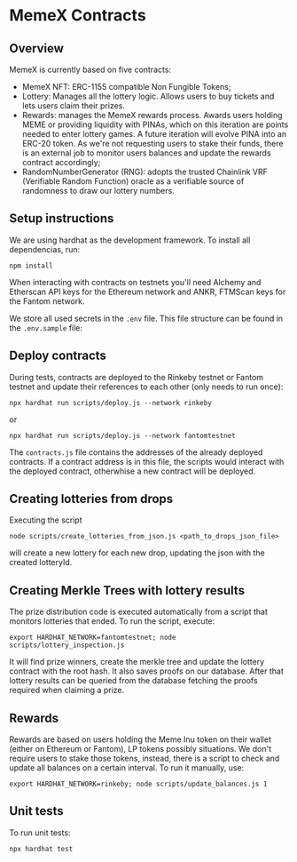 # MemeX Contracts

## Overview

MemeX is currently based on five contracts:

* MemeX NFT: ERC-1155 compatible Non Fungible Tokens;
* Lottery: Manages all the lottery logic. Allows users to buy tickets and lets users claim their prizes.
* Rewards: manages the MemeX rewards process. Awards users holding MEME or providing liquidity with PINAs, which on this iteration are points needed to enter lottery games. A future iteration will evolve PINA into an ERC-20 token. As we're not requesting users to stake their funds, there is an external job to monitor users balances and update the rewards contract accordingly;
* RandomNumberGenerator (RNG): adopts the trusted Chainlink VRF (Verifiable Random Function) oracle as a verifiable source of randomness to draw our lottery numbers.

## Setup instructions

We are using hardhat as the development framework.
To install all dependencias, run:
```
npm install
```

When interacting with contracts on testnets you'll need Alchemy and Etherscan API keys for the Ethereum network and ANKR, FTMScan keys for the Fantom network.

We store all used secrets in the `.env` file. This file structure can be found in the `.env.sample` file:

## Deploy contracts

During tests, contracts are deployed to the Rinkeby testnet or Fantom testnet and update their references to each other (only needs to run once):

`npx hardhat run scripts/deploy.js --network rinkeby`

or 

`npx hardhat run scripts/deploy.js --network fantomtestnet`


The `contracts.js` file contains the addresses of the already deployed contracts. If a contract address is in this file, the scripts would interact with the deployed contract, otherwhise a new contract will be deployed.

## Creating lotteries from drops

Executing the script

`node scripts/create_lotteries_from_json.js <path_to_drops_json_file>`

will create a new lottery for each new drop, updating the json with the created lotteryId.

## Creating Merkle Trees with lottery results

The prize distribution code is executed automatically from a script that monitors lotteries that ended. To run the script, execute: 

`export HARDHAT_NETWORK=fantomtestnet; node scripts/lottery_inspection.js`

It will find prize winners, create the merkle tree and update the lottery contract with the root hash. It also saves proofs on our database. After that lottery results can be queried from the database fetching the proofs required when claiming a prize.

## Rewards

Rewards are based on users holding the Meme Inu token on their wallet (either on Ethereum or Fantom), LP tokens possibly situations. We don't require users to stake those tokens, instead, there is a script to check and update all balances on a certain interval. To run it manually, use:

`export HARDHAT_NETWORK=rinkeby; node scripts/update_balances.js 1`


## Unit tests

To run unit tests:

`npx hardhat test`

